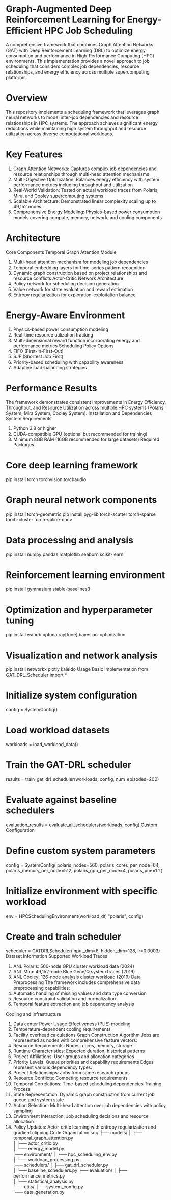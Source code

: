 # Graph-Augmented Deep Reinforcement Learning for Energy-Efficient HPC Job Scheduling
A comprehensive framework that combines Graph Attention Networks (GAT) with Deep Reinforcement Learning (DRL) to optimize energy consumption and performance in High-Performance Computing (HPC) environments. This implementation provides a novel approach to job scheduling that considers complex job dependencies, resource relationships, and energy efficiency across multiple supercomputing platforms.
# Overview
This repository implements a scheduling framework that leverages graph neural networks to model inter-job dependencies and resource relationships in HPC systems. The approach achieves significant energy reductions while maintaining high system throughput and resource utilization across diverse computational workloads.
# Key Features
1.	Graph Attention Networks: Captures complex job dependencies and resource relationships through multi-head attention mechanisms
2.	Multi-Objective Optimization: Balances energy efficiency with system performance metrics including throughput and utilization
3.	Real-World Validation: Tested on actual workload traces from Polaris, Mira, and Cooley supercomputing systems
4.	Scalable Architecture: Demonstrated linear complexity scaling up to 49,152 nodes
5.	Comprehensive Energy Modeling: Physics-based power consumption models covering compute, memory, network, and cooling components
# Architecture
Core Components
Temporal Graph Attention Module
1.	Multi-head attention mechanism for modeling job dependencies
2.	Temporal embedding layers for time-series pattern recognition
3.	Dynamic graph construction based on project relationships and resource conflicts
Actor-Critic Network Architecture
1.	Policy network for scheduling decision generation
2.	Value network for state evaluation and reward estimation
3.	Entropy regularization for exploration-exploitation balance
# Energy-Aware Environment
1.	Physics-based power consumption modeling
2.	Real-time resource utilization tracking
3.	Multi-dimensional reward function incorporating energy and performance metrics
Scheduling Policy Options
1.	FIFO (First-In-First-Out)
2.	SJF (Shortest Job First)
3.	Priority-based scheduling with capability awareness
4.	Adaptive load-balancing strategies
# Performance Results
The framework demonstrates consistent improvements in Energy Efficiency, Throughput, and Resource Utilization across multiple HPC systems (Polaris System, Mira System,	Cooley System).
Installation and Dependencies
System Requirements
1.	Python 3.8 or higher
2.	CUDA-compatible GPU (optional but recommended for training)
3.	Minimum 8GB RAM (16GB recommended for large datasets)
Required Packages
# Core deep learning framework
pip install torch torchvision torchaudio

# Graph neural network components
pip install torch-geometric
pip install pyg-lib torch-scatter torch-sparse torch-cluster torch-spline-conv

# Data processing and analysis
pip install numpy pandas matplotlib seaborn scikit-learn

# Reinforcement learning environment
pip install gymnasium stable-baselines3

# Optimization and hyperparameter tuning
pip install wandb optuna ray[tune] bayesian-optimization

# Visualization and network analysis
pip install networkx plotly kaleido
Usage
Basic Implementation
from GAT_DRL_Scheduler import *

# Initialize system configuration
config = SystemConfig()

# Load workload datasets
workloads = load_workload_data()

# Train the GAT-DRL scheduler
results = train_gat_drl_scheduler(workloads, config, num_episodes=200)

# Evaluate against baseline schedulers
evaluation_results = evaluate_all_schedulers(workloads, config)
Custom Configuration
# Define custom system parameters
config = SystemConfig(
    polaris_nodes=560,
    polaris_cores_per_node=64,
    polaris_memory_per_node=512,
    polaris_gpu_per_node=4,
    polaris_pue=1.1
)

# Initialize environment with specific workload
env = HPCSchedulingEnvironment(workload_df, "polaris", config)

# Create and train scheduler
scheduler = GATDRLScheduler(input_dim=6, hidden_dim=128, lr=0.0003)
Dataset Information
Supported Workload Traces
1.	ANL Polaris: 560-node GPU cluster workload data (2024)
2.	ANL Mira: 49,152-node Blue Gene/Q system traces (2019)
3.	ANL Cooley: 126-node analysis cluster workload (2019)
Data Preprocessing
The framework includes comprehensive data preprocessing capabilities:
1.	Automatic handling of missing values and data type conversion
2.	Resource constraint validation and normalization
3.	Temporal feature extraction and job dependency analysis

Cooling and Infrastructure
1. Data center Power Usage Effectiveness (PUE) modeling
2.	Temperature-dependent cooling requirements
3.	Facility overhead calculations
Graph Construction Algorithm
Jobs are represented as nodes with comprehensive feature vectors:
1.	Resource Requirements: Nodes, cores, memory, storage
2.	Runtime Characteristics: Expected duration, historical patterns
3.	Project Affiliations: User groups and allocation categories
4.	Priority Levels: Queue priorities and capability requirements
Edges represent various dependency types:
1.	Project Relationships: Jobs from same research groups
2. 	Resource Conflicts: Competing resource requirements
3.	Temporal Correlations: Time-based scheduling dependencies
Training Process
1.	State Representation: Dynamic graph construction from current job queue and system state
2.	Action Selection: Multi-head attention over job dependencies with policy sampling
3.	Environment Interaction: Job scheduling decisions and resource allocation
4.	Policy Updates: Actor-critic learning with entropy regularization and gradient clipping
Code Organization
src/
├── models/
│   ├── temporal_graph_attention.py  
│   ├── actor_critic.py              
│   └── energy_model.py              
├── environment/
│   ├── hpc_scheduling_env.py      
│   └── workload_processing.py      
├── schedulers/
│   ├── gat_drl_scheduler.py        
│   └── baseline_schedulers.py
├── evaluation/
│   ├── performance_metrics.py      
│   └── statistical_analysis.py     
└── utils/
    ├── system_config.py          
    └── data_generation.py          



